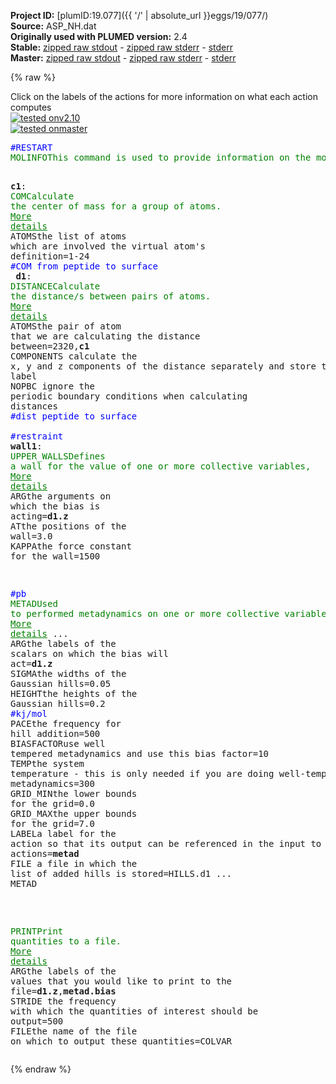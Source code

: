 **Project ID:** [plumID:19.077]({{ '/' | absolute_url }}eggs/19/077/)  
**Source:** ASP_NH.dat  
**Originally used with PLUMED version:** 2.4  
**Stable:** [zipped raw stdout](ASP_NH.dat.plumed.stdout.txt.zip) - [zipped raw stderr](ASP_NH.dat.plumed.stderr.txt.zip) - [stderr](ASP_NH.dat.plumed.stderr)  
**Master:** [zipped raw stdout](ASP_NH.dat.plumed_master.stdout.txt.zip) - [zipped raw stderr](ASP_NH.dat.plumed_master.stderr.txt.zip) - [stderr](ASP_NH.dat.plumed_master.stderr)  

{% raw %}
<div class="plumedpreheader">
<div class="headerInfo" id="value_details_data/ASP_NH.dat"> Click on the labels of the actions for more information on what each action computes </div>
<div class="containerBadge">
<div class="headerBadge"><a href="ASP_NH.dat.plumed.stderr"><img src="https://img.shields.io/badge/v2.10-passing-green.svg" alt="tested onv2.10" /></a></div>
<div class="headerBadge"><a href="ASP_NH.dat.plumed_master.stderr"><img src="https://img.shields.io/badge/master-passing-green.svg" alt="tested onmaster" /></a></div>
</div>
</div>
<pre class="plumedlisting">
<span style="color:blue" class="comment">#RESTART</span>
<span class="plumedtooltip" style="color:green">MOLINFO<span class="right">This command is used to provide information on the molecules that are present in your system. <a href="https://www.plumed.org/doc-master/user-doc/html/MOLINFO" style="color:green">More details</a><i></i></span></span> <span class="plumedtooltip">MOLTYPE<span class="right"> what kind of molecule is contained in the pdb file - usually not needed since protein/RNA/DNA are compatible<i></i></span></span>=protein <span class="plumedtooltip">STRUCTURE<span class="right">a file in pdb format containing a reference structure<i></i></span></span>=asp.pdb

<span style="display:none;" id="data/ASP_NH.dat">The MOLINFO action with label <b></b> calculates something</span><b name="data/ASP_NH.datc1" onclick='showPath("data/ASP_NH.dat","data/ASP_NH.datc1","data/ASP_NH.datc1","brown")'>c1</b>: <span class="plumedtooltip" style="color:green">COM<span class="right">Calculate the center of mass for a group of atoms. <a href="https://www.plumed.org/doc-master/user-doc/html/COM" style="color:green">More details</a><i></i></span></span> <span class="plumedtooltip">ATOMS<span class="right">the list of atoms which are involved the virtual atom's definition<i></i></span></span>=1-24 <span style="color:blue" class="comment">#COM from peptide to surface </span>
<span style="display:none;" id="data/ASP_NH.datc1">The COM action with label <b>c1</b> calculates something</span><b name="data/ASP_NH.datd1" onclick='showPath("data/ASP_NH.dat","data/ASP_NH.datd1","data/ASP_NH.datd1","brown")'>d1</b>: <span class="plumedtooltip" style="color:green">DISTANCE<span class="right">Calculate the distance/s between pairs of atoms. <a href="https://www.plumed.org/doc-master/user-doc/html/DISTANCE" style="color:green">More details</a><i></i></span></span> <span class="plumedtooltip">ATOMS<span class="right">the pair of atom that we are calculating the distance between<i></i></span></span>=2320,<b name="data/ASP_NH.datc1">c1</b> <span class="plumedtooltip">COMPONENTS<span class="right"> calculate the x, y and z components of the distance separately and store them as label<i></i></span></span> <span class="plumedtooltip">NOPBC<span class="right"> ignore the periodic boundary conditions when calculating distances<i></i></span></span> <span style="color:blue" class="comment">#dist peptide to surface</span>
<br/><span style="color:blue" class="comment">#restraint </span>
<span style="display:none;" id="data/ASP_NH.datd1">The DISTANCE action with label <b>d1</b> calculates the following quantities:<table  align="center" frame="void" width="95%" cellpadding="5%"><tr><td width="5%"><b> Quantity </b>  </td><td><b> Description </b> </td></tr><tr><td width="5%">d1.x</td><td>the x-component of the vector connecting the two atoms</td></tr><tr><td width="5%">d1.y</td><td>the y-component of the vector connecting the two atoms</td></tr><tr><td width="5%">d1.z</td><td>the z-component of the vector connecting the two atoms</td></tr><tr><td width="5%">d1.value</td><td>the DISTANCE between this pair of atoms</td></tr></table></span><b name="data/ASP_NH.datwall1" onclick='showPath("data/ASP_NH.dat","data/ASP_NH.datwall1","data/ASP_NH.datwall1","brown")'>wall1</b>: <span class="plumedtooltip" style="color:green">UPPER_WALLS<span class="right">Defines a wall for the value of one or more collective variables, <a href="https://www.plumed.org/doc-master/user-doc/html/UPPER_WALLS" style="color:green">More details</a><i></i></span></span> <span class="plumedtooltip">ARG<span class="right">the arguments on which the bias is acting<i></i></span></span>=<b name="data/ASP_NH.datd1">d1.z</b> <span class="plumedtooltip">AT<span class="right">the positions of the wall<i></i></span></span>=3.0 <span class="plumedtooltip">KAPPA<span class="right">the force constant for the wall<i></i></span></span>=1500

<span style="color:blue" class="comment">#pb</span>
<span style="display:none;" id="data/ASP_NH.datwall1">The UPPER_WALLS action with label <b>wall1</b> calculates the following quantities:<table  align="center" frame="void" width="95%" cellpadding="5%"><tr><td width="5%"><b> Quantity </b>  </td><td><b> Description </b> </td></tr><tr><td width="5%">wall1.bias</td><td>the instantaneous value of the bias potential</td></tr><tr><td width="5%">wall1.force2</td><td>the instantaneous value of the squared force due to this bias potential</td></tr></table></span><span class="plumedtooltip" style="color:green">METAD<span class="right">Used to performed metadynamics on one or more collective variables. <a href="https://www.plumed.org/doc-master/user-doc/html/METAD" style="color:green">More details</a><i></i></span></span> ...
<span class="plumedtooltip">ARG<span class="right">the labels of the scalars on which the bias will act<i></i></span></span>=<b name="data/ASP_NH.datd1">d1.z</b>
<span class="plumedtooltip">SIGMA<span class="right">the widths of the Gaussian hills<i></i></span></span>=0.05
<span class="plumedtooltip">HEIGHT<span class="right">the heights of the Gaussian hills<i></i></span></span>=0.2 <span style="color:blue" class="comment">#kj/mol</span>
<span class="plumedtooltip">PACE<span class="right">the frequency for hill addition<i></i></span></span>=500 
<span class="plumedtooltip">BIASFACTOR<span class="right">use well tempered metadynamics and use this bias factor<i></i></span></span>=10
<span class="plumedtooltip">TEMP<span class="right">the system temperature - this is only needed if you are doing well-tempered metadynamics<i></i></span></span>=300
<span class="plumedtooltip">GRID_MIN<span class="right">the lower bounds for the grid<i></i></span></span>=0.0
<span class="plumedtooltip">GRID_MAX<span class="right">the upper bounds for the grid<i></i></span></span>=7.0
<span class="plumedtooltip">LABEL<span class="right">a label for the action so that its output can be referenced in the input to other actions<i></i></span></span>=<b name="data/ASP_NH.datmetad" onclick='showPath("data/ASP_NH.dat","data/ASP_NH.datmetad","data/ASP_NH.datmetad","brown")'>metad</b>
<span class="plumedtooltip">FILE<span class="right"> a file in which the list of added hills is stored<i></i></span></span>=HILLS.d1
... METAD

<br/><span style="display:none;" id="data/ASP_NH.datmetad">The METAD action with label <b>metad</b> calculates the following quantities:<table  align="center" frame="void" width="95%" cellpadding="5%"><tr><td width="5%"><b> Quantity </b>  </td><td><b> Description </b> </td></tr><tr><td width="5%">metad.bias</td><td>the instantaneous value of the bias potential</td></tr></table></span><span class="plumedtooltip" style="color:green">PRINT<span class="right">Print quantities to a file. <a href="https://www.plumed.org/doc-master/user-doc/html/PRINT" style="color:green">More details</a><i></i></span></span> <span class="plumedtooltip">ARG<span class="right">the labels of the values that you would like to print to the file<i></i></span></span>=<b name="data/ASP_NH.datd1">d1.z</b>,<b name="data/ASP_NH.datmetad">metad.bias</b> <span class="plumedtooltip">STRIDE<span class="right"> the frequency with which the quantities of interest should be output<i></i></span></span>=500 <span class="plumedtooltip">FILE<span class="right">the name of the file on which to output these quantities<i></i></span></span>=COLVAR
</pre>
{% endraw %}
